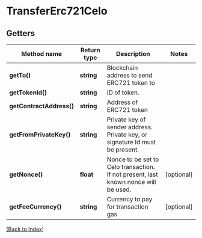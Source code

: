 # TransferErc721Celo

## Getters

Method name | Return type | Description | Notes
------------ | ------------- | ------------- | -------------
**getTo()** | **string** | Blockchain address to send ERC721 token to |
**getTokenId()** | **string** | ID of token. |
**getContractAddress()** | **string** | Address of ERC721 token |
**getFromPrivateKey()** | **string** | Private key of sender address. Private key, or signature Id must be present. |
**getNonce()** | **float** | Nonce to be set to Celo transaction. If not present, last known nonce will be used. | [optional]
**getFeeCurrency()** | **string** | Currency to pay for transaction gas | [optional]

[[Back to Index]](../index.md)

